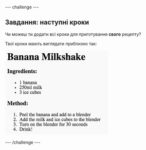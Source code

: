 \--- challenge \---

## Завдання: наступні кроки

Чи можеш ти додати всі кроки для приготування **свого** рецепту?

Твої кроки мають виглядати приблизно так:

![скріншот](images/recipe-more-method.png)

\--- /challenge \---